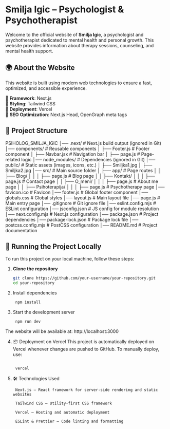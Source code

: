 # Smilja Igic – Psychologist & Psychotherapist

Welcome to the official website of **Smilja Igic**, a psychologist and psychotherapist dedicated to mental health and personal growth. This website provides information about therapy sessions, counseling, and mental health support.

## 🌍 About the Website
This website is built using modern web technologies to ensure a fast, optimized, and accessible experience.

🔹 **Framework**: Next.js  
🔹 **Styling**: Tailwind CSS  
🔹 **Deployment**: Vercel  
🔹 **SEO Optimization**: Next.js Head, OpenGraph meta tags  

## 📂 Project Structure

PSIHOLOG_SMILJA_IGIC │── .next/ # Next.js build output (ignored in Git) │── components/ # Reusable components
│ ├── Footer.js # Footer component
│ ├── Navbar.jsx # Navigation bar
│ ├── page.js # Page-related logic
│── node_modules/ # Dependencies (ignored in Git)
│── public/ # Static assets (images, icons, etc.)
│ ├── Smiljka1.jpg
│ ├── Smiljka2.jpg
│── src/ # Main source folder
│ ├── app/ # Page routes
│ │ ├── Blog/
│ │ │ ├── page.js # Blog page
│ │ ├── Kontakt/
│ │ │ ├── page.js # Contact page
│ │ ├── O_meni/
│ │ │ ├── page.js # About me page
│ │ ├── Psihoterapija/
│ │ │ ├── page.js # Psychotherapy page
│── favicon.ico # Favicon
│── footer.js # Global footer component
│── globals.css # Global styles
│── layout.js # Main layout file
│── page.js # Main entry page
│── .gitignore # Git ignore file
│── eslint.config.mjs # ESLint configuration
│── jsconfig.json # JS config for module resolution
│── next.config.mjs # Next.js configuration
│── package.json # Project dependencies
│── package-lock.json # Package lock file
│── postcss.config.mjs # PostCSS configuration
│── README.md # Project documentation




## 🚀 Running the Project Locally
To run this project on your local machine, follow these steps:

1. **Clone the repository**  
   ```bash
   git clone https://github.com/your-username/your-repository.git
   cd your-repository

2. Install dependencies
   ```bash
    npm install
3. Start the development server


   ```bash                               
    npm run dev 
The website will be available at: http://localhost:3000

4. 📦 Deployment on Vercel
This project is automatically deployed on Vercel whenever changes are pushed to GitHub. To manually deploy, use:

   ```bash

    vercel
5. 🛠 Technologies Used
   ```
    Next.js – React framework for server-side rendering and static websites

    Tailwind CSS – Utility-first CSS framework

    Vercel – Hosting and automatic deployment

    ESLint & Prettier – Code linting and formatting
